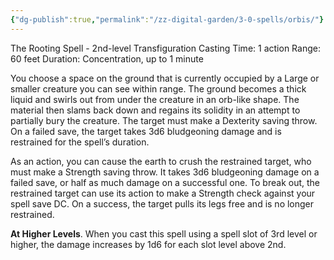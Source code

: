 ```yaml
---
{"dg-publish":true,"permalink":"/zz-digital-garden/3-0-spells/orbis/"}
---
```


The Rooting Spell - 2nd-level Transfiguration 
Casting Time: 1 action 
Range: 60 feet 
Duration: Concentration, up to 1 minute 

You choose a space on the ground that is currently occupied by a Large or smaller creature you can see within range. The ground becomes a thick liquid and swirls out from under the creature in an orb-like shape. The material then slams back down and regains its solidity in an attempt to partially bury the creature. The target must make a Dexterity saving throw. On a failed save, the target takes 3d6 bludgeoning damage and is restrained for the spell’s duration.

As an action, you can cause the earth to crush the restrained target, who must make a Strength saving throw. It takes 3d6 bludgeoning damage on a failed save, or half as much damage on a successful one. To break out, the restrained target can use its action to make a Strength check against your spell save DC. On a success, the target pulls its legs free and is no longer restrained. 

**At Higher Levels**. When you cast this spell using a spell slot of 3rd level or higher, the damage increases by 1d6 for each slot level above 2nd.